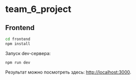 # team_6_project

## Frontend

```bash
cd frontend
npm install
```

Запуск dev-сервера:

```bash
npm run dev
```

Результат можно посмотреть здесь: [http://localhost:3000](http://localhost:3000).
